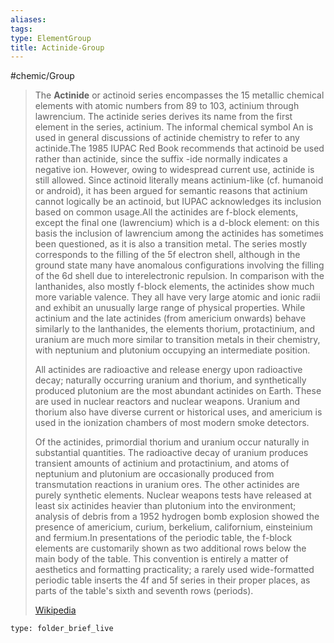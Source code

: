 ```yaml
---
aliases: 
tags: 
type: ElementGroup
title: Actinide-Group
---
```

#chemic/Group 

> The **Actinide** or actinoid  series encompasses the 15 metallic chemical elements with atomic numbers from 89 to 103, actinium through lawrencium. The actinide series derives its name from the first element in the series, actinium. The informal chemical symbol An is used in general discussions of actinide chemistry to refer to any actinide.The 1985 IUPAC Red Book recommends that actinoid be used rather than actinide, since the suffix -ide normally indicates a negative ion. However, owing to widespread current use, actinide is still allowed. Since actinoid literally means actinium-like (cf. humanoid or android), it has been argued for semantic reasons that actinium cannot logically be an actinoid, but IUPAC acknowledges its inclusion based on common usage.All the actinides are f-block elements, except the final one (lawrencium) which is a d-block element: on this basis the inclusion of lawrencium among the actinides has sometimes been questioned, as it is also a transition metal. The series mostly corresponds to the filling of the 5f electron shell, although in the ground state many have anomalous configurations involving the filling of the 6d shell due to interelectronic repulsion. In comparison with the lanthanides, also mostly f-block elements, the actinides show much more variable valence. They all have very large atomic and ionic radii and exhibit an unusually large range of physical properties. While actinium and the late actinides (from americium onwards) behave similarly to the lanthanides, the elements thorium, protactinium, and uranium are much more similar to transition metals in their chemistry, with neptunium and plutonium occupying an intermediate position.
>
> All actinides are radioactive and release energy upon radioactive decay; naturally occurring uranium and thorium, and synthetically produced plutonium are the most abundant actinides on Earth. These are used in nuclear reactors and nuclear weapons. Uranium and thorium also have diverse current or historical uses, and americium is used in the ionization chambers of most modern smoke detectors.
>
> Of the actinides, primordial thorium and uranium occur naturally in substantial quantities. The radioactive decay of uranium produces transient amounts of actinium and protactinium, and atoms of neptunium and plutonium are occasionally produced from transmutation reactions in uranium ores. The other actinides are purely synthetic elements. Nuclear weapons tests have released at least six actinides heavier than plutonium into the environment; analysis of debris from a 1952 hydrogen bomb explosion showed the presence of americium, curium, berkelium, californium, einsteinium and fermium.In presentations of the periodic table, the f-block elements are customarily shown as two additional rows below the main body of the table. This convention is entirely a matter of aesthetics and formatting practicality; a rarely used wide-formatted periodic table inserts the 4f and 5f series in their proper places, as parts of the table's sixth and seventh rows (periods).
>
> [Wikipedia](https://en.wikipedia.org/wiki/Actinide)
 
```ccard
type: folder_brief_live
```
 


